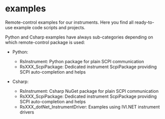 # examples
Remote-control examples for our instruments. Here you find all ready-to-use example code scripts and projects.


Python and Csharp examples have always sub-categories depending on which remote-control package is used:

- Python:
	- RsInstrument: Python package for plain SCPI communication
	- RsXXX_ScpiPackage: Dedicated instrument ScpiPackage providing SCPI auto-completion and helps

- Csharp:
	- RsInstrument: Csharp NuGet package for plain SCPI communication
	- RsXXX_ScpiPackage: Dedicated instrument ScpiPackage providing SCPI auto-completion and helps
	- RsXXX_dotNet_InstrumentDriver: Examples using IVI.NET instrument drivers